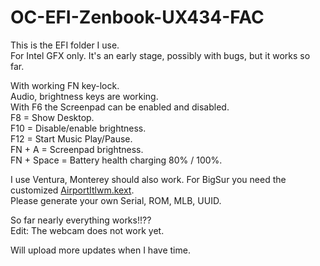 # OC-EFI-Zenbook-UX434-FAC
This is the EFI folder I use.  
For Intel GFX only. It's an early stage, possibly with bugs, but it works so far.

With working FN key-lock.  
Audio, brightness keys are working.   
With F6 the Screenpad can be enabled and disabled.  
F8  = Show Desktop.  
F10 = Disable/enable brightness.  
F12 = Start Music Play/Pause.  
FN + A = Screenpad brightness.  
FN + Space = Battery health charging 80% / 100%.  

I use Ventura, Monterey should also work. For BigSur you need the customized [AirportItlwm.kext](https://github.com/OpenIntelWireless/itlwm/releases/).   
Please generate your own Serial, ROM, MLB, UUID.  

So far nearly everything works!!??   
Edit:
The webcam does not work yet.

Will upload more updates when I have time.  
